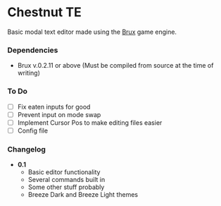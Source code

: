 # Chestnut TE
Basic modal text editor made using the [Brux](https://github.com/KelvinShadewing/brux-gdk) game engine.
### Dependencies
* Brux v.0.2.11 or above (Must be compiled from source at the time of writing)
### To Do
- [ ] Fix eaten inputs for good
- [ ] Prevent input on mode swap
- [ ] Implement Cursor Pos to make editing files easier
- [ ] Config file
### Changelog
* **0.1**
  * Basic editor functionality
  * Several commands built in
  * Some other stuff probably
  * Breeze Dark and Breeze Light themes